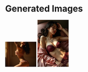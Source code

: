 # Generated Images



<img src="2025_07_28_01.webp" width="100"/> <img src="2025_07_28_02.webp" width="100"/>
